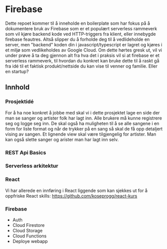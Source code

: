 # Firebase 

Dette repoet kommer til å inneholde en boilerplate som har fokus på å dokumentere bruk av Firebase som er et populært serverless rammeverk som vil kjøre backend kode ved HTTP-triggers fra klient, eller innebygde firebase feautres. Altså slipper du å forholde deg til å vedlideholde en server, men "backend" koden din i javascript/typescript er lagret og kjøres i et miljø som vedlikeholdes av Google Cloud. Om dette hørtes gresk ut, vil vi under prøve å ta deg gjennon alt fra hva det i praksis vil si at firebase er et serverless rammeverk, til hvordan du konkret kan bruke dette til å raskt gå fra idé til et faktisk produkt/nettside du kan vise til venner og familie. Eller en startup?


## Innhold

### Prosjektidé
For å ha noe konkret å jobbe med skal vi i dette prosjektet lage en side der man se sanger og artister folk har lagt inn. Alle brukere må kunne registrere seg og logge seg inn. De skal også ha muligheten til å se alle sangene i en form for liste format og når de trykker på en sang så skal de få opp detaljert vising av sangen. Et lignende view skal være tilgjengelig for artister. Man kan også slette sanger og arister man har lagt inn selv. 

### REST Api Basics

### **Serverless arkitektur**

### React 
Vi har allerede en innføring i React liggende som kan sjekkes ut for å oppfriske React skills: https://github.com/koseprogg/react-kurs

### **Firebase**
  * Auth
  * Cloud Firestore
  * Cloud Storage
  * Cloud Functions
  * Deploye webapp
